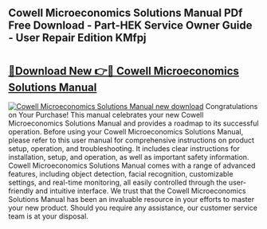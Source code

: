 ## Cowell Microeconomics Solutions Manual PDf Free Download - Part-HEK Service Owner Guide - User Repair Edition KMfpj

# <h2><a href="http://bc71378.oget.top/?id=Cowell+Microeconomics+Solutions+Manual">🔗Download New 👉🔴 Cowell Microeconomics Solutions Manual</a></h2>

[![Cowell Microeconomics Solutions Manual new download](https://i.imgur.com/5g1atiW.png)](http://bc71378.oget.top/?id=Cowell+Microeconomics+Solutions+Manual)
Congratulations on Your Purchase! This manual celebrates your new Cowell Microeconomics Solutions Manual and provides a roadmap to its successful operation. Before using your Cowell Microeconomics Solutions Manual, please refer to this user manual for comprehensive instructions on product setup, operation, and troubleshooting. It includes clear instructions for installation, setup, and operation, as well as important safety information. Cowell Microeconomics Solutions Manual comes with a range of advanced features, including object detection, facial recognition, customizable settings, and real-time monitoring, all easily controlled through the user-friendly and intuitive interface. We trust that the Cowell Microeconomics Solutions Manual has been an invaluable resource in your efforts to master your new product. Should you require any assistance, our customer service team is at your disposal.
